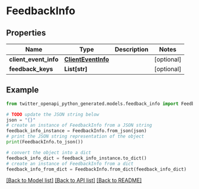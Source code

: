 # FeedbackInfo


## Properties

Name | Type | Description | Notes
------------ | ------------- | ------------- | -------------
**client_event_info** | [**ClientEventInfo**](ClientEventInfo.md) |  | [optional] 
**feedback_keys** | **List[str]** |  | [optional] 

## Example

```python
from twitter_openapi_python_generated.models.feedback_info import FeedbackInfo

# TODO update the JSON string below
json = "{}"
# create an instance of FeedbackInfo from a JSON string
feedback_info_instance = FeedbackInfo.from_json(json)
# print the JSON string representation of the object
print(FeedbackInfo.to_json())

# convert the object into a dict
feedback_info_dict = feedback_info_instance.to_dict()
# create an instance of FeedbackInfo from a dict
feedback_info_from_dict = FeedbackInfo.from_dict(feedback_info_dict)
```
[[Back to Model list]](../README.md#documentation-for-models) [[Back to API list]](../README.md#documentation-for-api-endpoints) [[Back to README]](../README.md)


